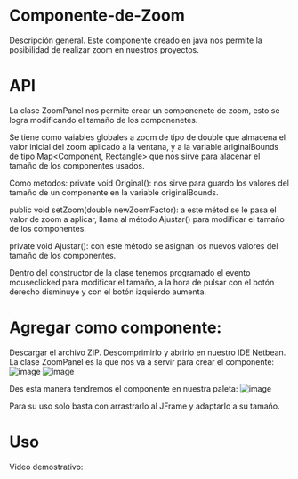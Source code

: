 # Componente-de-Zoom

Descripción general.
Este componente creado en java nos permite la posibilidad de realizar zoom en nuestros proyectos.

# API
La clase ZoomPanel nos permite crear un componenete de zoom, esto se logra modificando el tamaño de los componenetes.

Se tiene como vaiables globales a zoom  de tipo de double que almacena el valor inicial del zoom aplicado a la ventana, y a la variable ariginalBounds de tipo Map<Component, Rectangle> que nos sirve para alacenar el tamaño de los componentes usados.


Como metodos:
private void Original(): nos sirve para guardo los valores del tamaño de un componente en la variable originalBounds.

public void setZoom(double newZoomFactor): a este métod se le pasa el valor de zoom a aplicar, llama al método Ajustar() para modificar el tamaño de los componentes.

private void Ajustar(): con este método se asignan los nuevos valores del tamaño de los componentes.



Dentro del constructor de la clase tenemos programado el evento mouseclicked para modificar el tamaño, a la hora de pulsar con el botón derecho disminuye y con el botón izquierdo aumenta.

# Agregar como componente:

Descargar el archivo ZIP.
Descomprimirlo y abrirlo en nuestro IDE Netbean.
La clase ZoomPanel es la que nos va a servir para crear el componente:
![image](https://github.com/user-attachments/assets/5c49336e-570c-4f9f-93f8-8b1c4de52936)
![image](https://github.com/user-attachments/assets/4c38202a-27cd-4566-9cbf-7132419c3e8a)


Des esta manera tendremos el componente en nuestra paleta:
![image](https://github.com/user-attachments/assets/b9320ff6-521a-4812-85ab-7bc7e91b8c04)

Para su uso solo basta con arrastrarlo al JFrame y adaptarlo a su tamaño.

# Uso
Video demostrativo:









